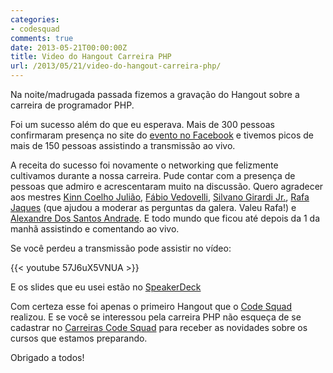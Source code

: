 ```yaml
---
categories:
- codesquad
comments: true
date: 2013-05-21T00:00:00Z
title: Video do Hangout Carreira PHP
url: /2013/05/21/video-do-hangout-carreira-php/
---
```


Na noite/madrugada passada fizemos a gravação do Hangout sobre a carreira de programador PHP.

Foi um sucesso além do que eu esperava. Mais de 300 pessoas confirmaram presença no site do [evento no Facebook](http://www.facebook.com/events/428011520627549/?ref=2) e tivemos picos de mais de 150 pessoas assistindo a transmissão ao vivo.

A receita do sucesso foi novamente o networking que felizmente cultivamos durante a nossa carreira. Pude contar com a presença de pessoas que admiro e acrescentaram muito na discussão. Quero agradecer aos mestres [Kinn Coelho Julião](http://www.facebook.com/kinncj?directed_target_id=428011520627549), [Fábio Vedovelli](http://www.facebook.com/fabio.vedovelli?directed_target_id=428011520627549), [Silvano Girardi Jr.](http://www.facebook.com/silvanogjr?directed_target_id=428011520627549), [Rafa Jaques](http://www.facebook.com/rafajaques?directed_target_id=428011520627549) (que ajudou a moderar as perguntas da galera. Valeu Rafa!) e [Alexandre Dos Santos Andrade](http://www.facebook.com/alexandretaz?directed_target_id=428011520627549). E todo mundo que ficou até depois da 1 da manhã assistindo e comentando ao vivo.

Se você perdeu a transmissão pode assistir no vídeo:

{{< youtube 57J6uX5VNUA >}}


E os slides que eu usei estão no [SpeakerDeck](https://speakerdeck.com/eminetto/carreira-php)

Com certeza esse foi apenas o primeiro Hangout que o [Code Squad](http://code-squad.com) realizou. E se você se interessou pela carreira PHP não esqueça de se cadastrar no [Carreiras Code Squad](http://code-squad.com/carreiras) para receber as novidades sobre os cursos que estamos preparando. 

Obrigado a todos!